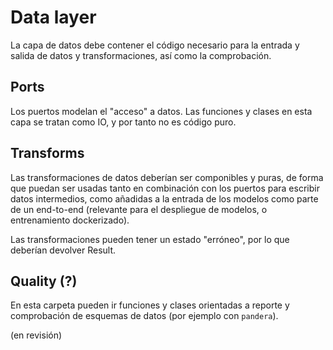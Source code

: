 # Data layer

La capa de datos debe contener el código necesario para la entrada y salida de datos y transformaciones,
así como la comprobación.

<!-- La transformación usando media/std es impura -->

## Ports

Los puertos modelan el "acceso" a datos.
Las funciones y clases en esta capa se tratan como IO, y por tanto no es código puro.

## Transforms

Las transformaciones de datos deberían ser componibles y puras, de forma que puedan ser 
usadas tanto en combinación con los puertos para escribir datos intermedios, como añadidas
a la entrada de los modelos como parte de un end-to-end (relevante para el despliegue 
de modelos, o entrenamiento dockerizado).

Las transformaciones pueden tener un estado "erróneo", por lo que deberían devolver
Result. 

## Quality (?)

En esta carpeta pueden ir funciones y clases orientadas a reporte y comprobación de
esquemas de datos (por ejemplo con `pandera`).

(en revisión)

